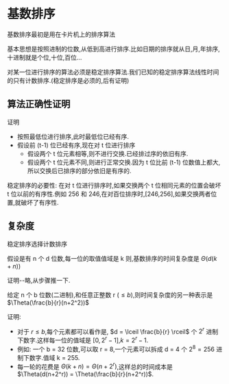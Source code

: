 # 基数排序

基数排序最初是用在卡片机上的排序算法

基本思想是按照进制的位数,从低到高进行排序.比如日期的排序就从日,月,年排序,十进制就是个位,十位,百位...

对某一位进行排序的算法必须是稳定排序算法.我们已知的稳定排序算法线性时间的只有计数排序.(稳定排序是必须的,后有证明)

## 算法正确性证明

证明

- 按照最低位进行排序,此时最低位已经有序.
- 假设前 (t-1) 位已经有序,现在对 t 位进行排序
	- 假设两个 t 位元素相等,则不进行交换.已经排过序的依旧有序.
	- 假设两个 t 位元素不同,则进行正常交换.因为 t 位比前 (t-1) 位数值上都大,所以交换后已排序的部分依旧是有序的.

稳定排序的必要性: 在对 t 位进行排序时,如果交换两个 t 位相同元素的位置会破坏 t 位以前的有序性.例如 256 和 246,在对百位排序时,[246,256],如果交换两者位置,就破坏了有序性.

## 复杂度

稳定排序选择计数排序

假设是有 n 个 d 位数,每一位的取值值域是 k 则,基数排序的时间复杂度是 $\Theta(d(k+n))$

证明--略,从步骤推一下.

给定 n 个 b 位数(二进制),和任意正整数 r ($\leq b$),则时间复杂度的另一种表示是 $\Theta(\frac{b}{r}(n+2^2))$

证明:

- 对于 $r \leq b$,每个元素都可以看作是, $d = \lceil \frac{b}{r} \rceil$ 个  $2^r$ 进制下数字.这样每一位的值域是 $[0,2^r - 1]$,$k = 2^r -1$.
- 例如: 一个 b = 32 位数,可以取 r = 8,一个元素可以拆成 d = 4 个 $2^8 = 256$ 进制下数字.值域 k = 255.
- 每一轮的花费是 $\Theta(k+n) = \Theta(n+2^r)$,这样总的时间成本是 $\Theta(d(n+2^r)) = \Theta(\frac{b}{r}(n+2^r))$.

